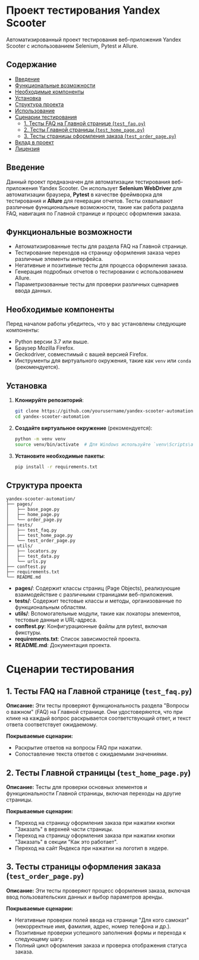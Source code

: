# Проект тестирования Yandex Scooter

Автоматизированный проект тестирования веб-приложения Yandex Scooter с использованием Selenium, Pytest и Allure.

## Содержание

- [Введение](#введение)
- [Функциональные возможности](#функциональные-возможности)
- [Необходимые компоненты](#необходимые-компоненты)
- [Установка](#установка)
- [Структура проекта](#структура-проекта)
- [Использование](#использование)
- [Сценарии тестирования](#сценарии-тестирования)
  - [1. Тесты FAQ на Главной странице (`test_faq.py`)](#1-тесты-faq-на-главнойстранице-test_faqpy)
  - [2. Тесты Главной страницы (`test_home_page.py`)](#2-тесты-главнойстраницы-test_home_pagepy)
  - [3. Тесты страницы оформления заказа (`test_order_page.py`)](#3-тесты-страницы-оформления-заказа-test_order_pagepy)
- [Вклад в проект](#вклад-в-проект)
- [Лицензия](#лицензия)

## Введение

Данный проект предназначен для автоматизации тестирования веб-приложения Yandex Scooter. Он использует **Selenium WebDriver** для автоматизации браузера, **Pytest** в качестве фреймворка для тестирования и **Allure** для генерации отчетов. Тесты охватывают различные функциональные возможности, такие как работа раздела FAQ, навигация по Главной странице и процесс оформления заказа.

## Функциональные возможности

- Автоматизированные тесты для раздела FAQ на Главной странице.
- Тестирование переходов на страницу оформления заказа через различные элементы интерфейса.
- Негативные и позитивные тесты для процесса оформления заказа.
- Генерация подробных отчетов о тестировании с использованием Allure.
- Параметризованные тесты для проверки различных сценариев ввода данных.

## Необходимые компоненты

Перед началом работы убедитесь, что у вас установлены следующие компоненты:

- Python версии 3.7 или выше.
- Браузер Mozilla Firefox.
- Geckodriver, совместимый с вашей версией Firefox.
- Инструменты для виртуального окружения, такие как `venv` или `conda` (рекомендуется).

## Установка

1. **Клонируйте репозиторий**:

    ```bash
    git clone https://github.com/yourusername/yandex-scooter-automation.git
    cd yandex-scooter-automation
    ```

2. **Создайте виртуальное окружение** (рекомендуется):

    ```bash
    python -m venv venv
    source venv/bin/activate  # Для Windows используйте `venv\Scripts\activate`
    ```

3. **Установите необходимые пакеты**:

    ```bash
    pip install -r requirements.txt
    ```



## Структура проекта

```plaintext
yandex-scooter-automation/
├── pages/
│   ├── base_page.py
│   ├── home_page.py
│   └── order_page.py
├── tests/
│   ├── test_faq.py
│   ├── test_home_page.py
│   └── test_order_page.py
├── utils/
│   ├── locators.py
│   ├── test_data.py
│   └── urls.py
├── conftest.py
├── requirements.txt
└── README.md
```
- **pages/**: Содержит классы страниц (Page Objects), реализующие взаимодействие с различными страницами веб-приложения.
- **tests/**: Содержит тестовые классы и методы, организованные по функциональным областям.
- **utils/**: Вспомогательные модули, такие как локаторы элементов, тестовые данные и URL-адреса.
- **conftest.py**: Конфигурационные файлы для pytest, включая фикстуры.
- **requirements.txt**: Список зависимостей проекта.
- **README.md**: Документация проекта.

# Сценарии тестирования

## 1. Тесты FAQ на Главной странице (`test_faq.py`)

**Описание:** Эти тесты проверяют функциональность раздела "Вопросы о важном" (FAQ) на Главной странице. Они удостоверяются, что при клике на каждый вопрос раскрывается соответствующий ответ, и текст ответа соответствует ожидаемому.

**Покрываемые сценарии:**

- Раскрытие ответов на вопросы FAQ при нажатии.
- Сопоставление текста ответов с ожидаемыми значениями.

## 2. Тесты Главной страницы (`test_home_page.py`)

**Описание:** Тесты для проверки основных элементов и функциональности Главной страницы, включая переходы на другие страницы.

**Покрываемые сценарии:**

- Переход на страницу оформления заказа при нажатии кнопки "Заказать" в верхней части страницы.
- Переход на страницу оформления заказа при нажатии кнопки "Заказать" в секции "Как это работает".
- Переход на сайт Яндекса при нажатии на логотип в хедере.

## 3. Тесты страницы оформления заказа (`test_order_page.py`)

**Описание:** Эти тесты проверяют процесс оформления заказа, включая ввод пользовательских данных и выбор параметров аренды.

**Покрываемые сценарии:**

- Негативные проверки полей ввода на странице "Для кого самокат" (некорректные имя, фамилия, адрес, номер телефона и др.).
- Позитивные проверки успешного заполнения формы и перехода к следующему шагу.
- Полный цикл оформления заказа и проверка отображения статуса заказа.


